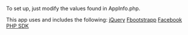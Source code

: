 To set up, just modify the values found in AppInfo.php.

This app uses and includes the following:
[jQuery](http://jquery.com/)
[Fbootstrapp](http://ckrack.github.com/fbootstrapp/)
[Facebook PHP SDK](https://github.com/facebook/facebook-php-sdk)

